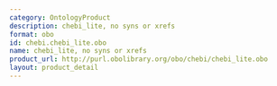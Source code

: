 ```yaml
---
category: OntologyProduct
description: chebi_lite, no syns or xrefs
format: obo
id: chebi.chebi_lite.obo
name: chebi_lite, no syns or xrefs
product_url: http://purl.obolibrary.org/obo/chebi/chebi_lite.obo
layout: product_detail
---
```

